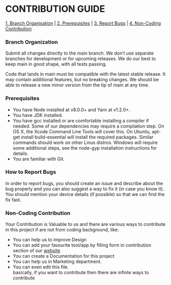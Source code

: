 # CONTRIBUTION GUIDE
[1. Branch Organisation](https://github.com/VishwaGauravIn/tools-for-tech/blob/master/CONTRIBUTING.md#branch-organization) |
[2. Prerequisites](https://github.com/VishwaGauravIn/tools-for-tech/blob/master/CONTRIBUTING.md#prerequisites) |
[3. Report Bugs](https://github.com/VishwaGauravIn/tools-for-tech/blob/master/CONTRIBUTING.md#how-to-report-bugs) |
[4. Non-Coding Contribution](https://github.com/VishwaGauravIn/tools-for-tech/blob/master/CONTRIBUTING.md#non-coding-contribution)

### Branch Organization

Submit all changes directly to the main branch. We don’t use separate branches for development or for upcoming releases. We do our best to keep main in good shape, with all tests passing.

Code that lands in main must be compatible with the latest stable release. It may contain additional features, but no breaking changes. We should be able to release a new minor version from the tip of main at any time.

### Prerequisites
- You have Node installed at v8.0.0+ and Yarn at v1.2.0+.
- You have JDK installed.
- You have gcc installed or are comfortable installing a compiler if needed. Some of our dependencies may require a compilation step. On OS X, the Xcode Command Line Tools will cover this. On Ubuntu, apt-get install build-essential will install the required packages. Similar commands should work on other Linux distros. Windows will require some additional steps, see the node-gyp installation instructions for details.
- You are familiar with Git.

### How to Report Bugs
In order to report bugs, you should create an issue and describe about the bug properly and you can also suggest a way to fix it (in case you know it). You should mention your device details (if possible) so that we can find the fix fast.

### Non-Coding Contribution
Your Contribution is Valuable to us and there are various ways to contribute in this project if are not from coding background, like:
- You can help us to improve Design
- You can add your favourite tool/app by filling form in contribution section of our [website](https://tft.vercel.app)
- You can create a Documentation for this project
- You can help us in Marketing department.
- You can even edit this file. <br>
    basically, if you want to contribute then there are infinte ways to contribute
